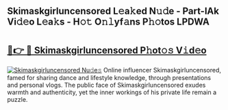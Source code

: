 ## Skimaskgirluncensored L𝚎a𝚔ed N𝚞𝚍e - Part-lAk Vi𝚍𝚎o L𝚎a𝚔s - H𝚘𝚝 O𝚗𝚕yf𝚊ns P𝚑𝚘tos LPDWA

# <h2><a href="http://kf6bfa7.oniu.top/?m=Skimaskgirluncensored">🔗👉 🔴 Skimaskgirluncensored P𝚑ot𝚘𝚜 V𝚒d𝚎o</a></h2>

[![Skimaskgirluncensored Nu𝚍e𝚜](https://i.imgur.com/0qMVB7G.gif)](http://kf6bfa7.oniu.top/?m=Skimaskgirluncensored)
Online influencer Skimaskgirluncensored, famed for sharing dance and lifestyle knowledge, through presentations and personal vlogs. The public face of Skimaskgirluncensored exudes warmth and authenticity, yet the inner workings of his private life remain a puzzle.  
